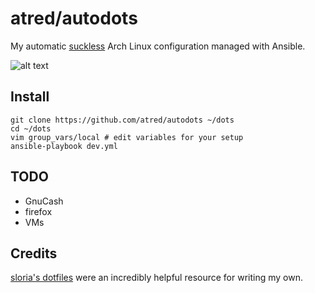 # atred/autodots
My automatic [suckless](https://suckless.org) Arch Linux configuration managed with Ansible.

![alt text](https://raw.githubusercontent.com/atred/autodots/master/logo.png "bad joke, nothing to see here")

## Install
```
git clone https://github.com/atred/autodots ~/dots
cd ~/dots
vim group_vars/local # edit variables for your setup
ansible-playbook dev.yml

```

## TODO
 - GnuCash
 - firefox
 - VMs

## Credits
[sloria's dotfiles](https://github.com/sloria/dotfiles) were an incredibly helpful resource for writing my own.
